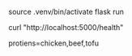 source .venv/bin/activate
flask run

curl "http://localhost:5000/health"

protiens=chicken,beef,tofu